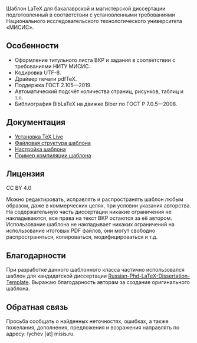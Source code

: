 Шаблон LaTeX для бакалаврской и магистерской диссертации подготовленный в соответствии с установленными требованиями Национального исследовательского технологического университета «МИСИС».


## Особенности
* Оформление титульного листа ВКР и задания в соответствии с требованиями НИТУ МИСИС.
* Кодировка UTF-8.
* Драйвер печати pdfTeX.
* Поддержка ГОСТ 2.105—2019.
* Автоматический подсчёт количества страниц, рисунков, таблиц и т.п.
* Библиография BibLaTeX на движке Biber по ГОСТ Р 7.0.5—2008.


## Документация

* [Установка TeX Live](https://github.com/AndreyLychev/MISIS-thesis/blob/main/docs/install.md)
* [Файловая структура шаблона](https://github.com/AndreyLychev/MISIS-thesis/blob/main/docs/structure.md)
* [Настройка шаблона](https://github.com/AndreyLychev/MISIS-thesis/blob/main/docs/params.md)
* [Пример компиляции шаблона](https://github.com/AndreyLychev/MISIS-thesis/blob/main/samples/thesis_sample)


## Лицензия

CC BY 4.0

Можно редактировать, исправлять и распространять шаблон любым образом, даже в коммерческих целях, при условии указания авторства. На содержательную часть диссертации никакие ограничения не накладываются, все права на текст ВКР остаются за её автором. Использование шаблона не накладывает никаких ограничений на использование итоговых PDF файлов, они могут свободно распространяться, копироваться, модифицироваться и т.д.

## Благодарности

При разработке данного шаблонного класса частично использовался шаблон для кандидатской диссертации 
[Russian-Phd-LaTeX-Dissertation-Template](https://github.com/AndreyAkinshin/Russian-Phd-LaTeX-Dissertation-Template).
Выражаю благодарность авторам за создание оригинального шаблона.

## Обратная связь
Просьба сообщать о найденных неточностях, ошибках, а также пожелания, дополнения, предложения и возражения направлять по адресу: lychev [at] misis.ru.